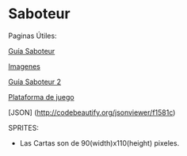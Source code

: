 # Saboteur

Paginas Útiles:

[Guía Saboteur ](http://elbosondegeeks.com/2010/07/28/saboteur-juego-de-cartas-agil-dinamico-y-divertido/)

[Imagenes](http://www.boardgamegeek.com/image/1105468/saboteur)

[Guía Saboteur 2](http://jugamosuna.es/blog/2013/02/21/jugamos-una-de-saboteur/)

[Plataforma de juego ](http://es.boardgamearena.com/#!gamepanel?game=saboteur)

[JSON] (http://codebeautify.org/jsonviewer/f1581c)

SPRITES:

  - Las Cartas son de 90(width)x110(height) pixeles. 



